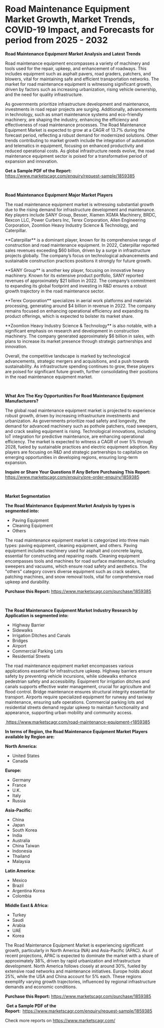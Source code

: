<p><h1>Road Maintenance Equipment Market Growth, Market Trends, COVID-19 Impact, and Forecasts for period from 2025 - 2032</h1></p><p><strong>Road Maintenance Equipment Market Analysis and Latest Trends</strong></p>
<p><p>Road maintenance equipment encompasses a variety of machinery and tools used for the repair, upkeep, and enhancement of roadways. This includes equipment such as asphalt pavers, road graders, patchers, and blowers, vital for maintaining safe and efficient transportation networks. The market for road maintenance equipment is witnessing significant growth, driven by factors such as increasing urbanization, rising vehicle ownership, and the need for quality infrastructure.</p><p>As governments prioritize infrastructure development and maintenance, investments in road repair projects are surging. Additionally, advancements in technology, such as smart maintenance systems and eco-friendly machinery, are shaping the industry, enhancing the efficiency and effectiveness of road maintenance processes. The Road Maintenance Equipment Market is expected to grow at a CAGR of 13.7% during the forecast period, reflecting a robust demand for modernized solutions. Other trends contributing to market growth include the integration of automation and telematics in equipment, focusing on enhanced productivity and reduced operational costs. As global infrastructure needs evolve, the road maintenance equipment sector is poised for a transformative period of expansion and innovation.</p></p>
<p><strong>Get a Sample PDF of the Report:&nbsp;</strong> <a href="https://www.marketscagr.com/enquiry/request-sample/1859385?utm_campaign=2460&utm_medium=2&utm_source=Github&utm_content=ia&utm_term=16022025&utm_id=road-maintenance-equipment">https://www.marketscagr.com/enquiry/request-sample/1859385</a></p>
<p>&nbsp;</p>
<p><strong>Road Maintenance Equipment Major Market Players</strong></p>
<p><p>The road maintenance equipment market is witnessing substantial growth due to the rising demand for infrastructure development and maintenance. Key players include SANY Group, Besser, Xiamen XGMA Machinery, BRDC, Rexcon LLC, Power Curbers Inc, Terex Corporation, Allen Engineering Corporation, Zoomlion Heavy Industry Science & Technology, and Caterpillar.</p><p>**Caterpillar** is a dominant player, known for its comprehensive range of construction and road maintenance equipment. In 2022, Caterpillar reported sales revenues exceeding $60 billion, driven by a surge in infrastructure projects globally. The company’s focus on technological advancements and sustainable construction practices positions it strongly for future growth.</p><p>**SANY Group** is another key player, focusing on innovative heavy machinery. Known for its extensive product portfolio, SANY reported revenues of approximately $21 billion in 2022. The company’s commitment to expanding its global footprint and investing in R&D ensures a robust growth trajectory in the road maintenance sector.</p><p>**Terex Corporation** specializes in aerial work platforms and materials processing, generating around $4 billion in revenue in 2022. The company remains focused on enhancing operational efficiency and expanding its product offerings, which is expected to bolster its market share.</p><p>**Zoomlion Heavy Industry Science & Technology** is also notable, with a significant emphasis on research and development in construction machinery. The company generated approximately $6 billion in sales, with plans to increase its market presence through strategic partnerships and innovation.</p><p>Overall, the competitive landscape is marked by technological advancements, strategic mergers and acquisitions, and a push towards sustainability. As infrastructure spending continues to grow, these players are poised for significant future growth, further consolidating their positions in the road maintenance equipment market.</p></p>
<p>&nbsp;</p>
<p><strong>What Are The Key Opportunities For Road Maintenance Equipment Manufacturers?</strong></p>
<p><p>The global road maintenance equipment market is projected to experience robust growth, driven by increasing infrastructure investments and urbanization. As governments prioritize road safety and longevity, the demand for advanced machinery such as pothole patchers, road sweepers, and crack sealing equipment is rising. Technological innovations, including IoT integration for predictive maintenance, are enhancing operational efficiency. The market is expected to witness a CAGR of over 5% through 2028, fueled by sustainable practices and electric equipment adoption. Key players are focusing on R&D and strategic partnerships to capitalize on emerging opportunities in developing regions, ensuring long-term expansion.</p></p>
<p><strong>Inquire or Share Your Questions If Any Before Purchasing This Report:</strong> <a href="https://www.marketscagr.com/enquiry/pre-order-enquiry/1859385?utm_campaign=2460&utm_medium=2&utm_source=Github&utm_content=ia&utm_term=16022025&utm_id=road-maintenance-equipment">https://www.marketscagr.com/enquiry/pre-order-enquiry/1859385</a></p>
<p>&nbsp;</p>
<p><strong>Market Segmentation</strong></p>
<p><strong>The Road Maintenance Equipment Market Analysis by types is segmented into:</strong></p>
<p><ul><li>Paving Equipment</li><li>Cleaning Equipment</li><li>Others</li></ul></p>
<p><p>The road maintenance equipment market is categorized into three main types: paving equipment, cleaning equipment, and others. Paving equipment includes machinery used for asphalt and concrete laying, essential for constructing and repairing roads. Cleaning equipment encompasses tools and machines for road surface maintenance, including sweepers and vacuums, which ensure road safety and aesthetics. The "others" category covers diverse equipment such as crack sealers, patching machines, and snow removal tools, vital for comprehensive road upkeep and durability.</p></p>
<p><strong>Purchase this Report:&nbsp;</strong><a href="https://www.marketscagr.com/purchase/1859385?utm_campaign=2460&utm_medium=2&utm_source=Github&utm_content=ia&utm_term=16022025&utm_id=road-maintenance-equipment">https://www.marketscagr.com/purchase/1859385</a></p>
<p>&nbsp;</p>
<p><strong>The Road Maintenance Equipment Market Industry Research by Application is segmented into:</strong></p>
<p><ul><li>Highway Barrier</li><li>Sidewalks</li><li>Irrigation Ditches and Canals</li><li>Bridges</li><li>Airport</li><li>Commercial Parking Lots</li><li>Residential Streets</li></ul></p>
<p><p>The road maintenance equipment market encompasses various applications essential for infrastructure upkeep. Highway barriers ensure safety by preventing vehicle incursions, while sidewalks enhance pedestrian safety and accessibility. Equipment for irrigation ditches and canals supports effective water management, crucial for agriculture and flood control. Bridge maintenance ensures structural integrity essential for transport. Airports require specialized equipment for runway and taxiway maintenance, ensuring safe operations. Commercial parking lots and residential streets demand regular upkeep to maintain functionality and appearance, supporting urban mobility and community access.</p></p>
<p><a href="https://www.marketscagr.com/road-maintenance-equipment-r1859385?utm_campaign=2460&utm_medium=2&utm_source=Github&utm_content=ia&utm_term=16022025&utm_id=road-maintenance-equipment">&nbsp;https://www.marketscagr.com/road-maintenance-equipment-r1859385</a></p>
<p><strong>In terms of Region, the Road Maintenance Equipment Market Players available by Region are:</strong></p>
<p>
    <p> <strong> North America: </strong>
        <ul>
            <li>United States</li>
            <li>Canada</li>
        </ul>
        </p> 
    <p> <strong> Europe: </strong>
        <ul>
            <li>Germany</li>
            <li>France</li>
            <li>U.K.</li>
            <li>Italy</li>
            <li>Russia</li>
        </ul>
        </p> 
    <p> <strong> Asia-Pacific: </strong>
        <ul>
            <li>China</li>
            <li>Japan</li>
            <li>South Korea</li>
            <li>India</li>
            <li>Australia</li>
            <li>China Taiwan</li>
            <li>Indonesia</li>
            <li>Thailand</li>
            <li>Malaysia</li>
        </ul>
        </p> 
    <p> <strong> Latin America: </strong>
        <ul>
            <li>Mexico</li>
            <li>Brazil</li>
            <li>Argentina Korea</li>
            <li>Colombia</li>
        </ul>
        </p> 
    <p> <strong> Middle East & Africa: </strong>
        <ul>
            <li>Turkey</li>
            <li>Saudi</li>
            <li>Arabia</li>
            <li>UAE</li>
            <li>Korea</li>
        </ul>
    </p>
    </p>
<p><p>The Road Maintenance Equipment Market is experiencing significant growth, particularly in North America (NA) and Asia-Pacific (APAC). As of recent projections, APAC is expected to dominate the market with a share of approximately 38%, driven by rapid urbanization and infrastructure development. North America follows closely at around 30%, fueled by extensive road networks and maintenance initiatives. Europe holds about 25%, while the USA and China account for 5% each. These regions exemplify varying growth trajectories, influenced by regional infrastructure demands and economic conditions.</p></p>
<p><strong>Purchase this Report: </strong><a href="https://www.marketscagr.com/purchase/1859385?utm_campaign=2460&utm_medium=2&utm_source=Github&utm_content=ia&utm_term=16022025&utm_id=road-maintenance-equipment">https://www.marketscagr.com/purchase/1859385</a></p>
<p>&nbsp;<strong>Get a Sample PDF of the Report:&nbsp;&nbsp;</strong><a href="https://www.marketscagr.com/enquiry/request-sample/1859385?utm_campaign=2460&utm_medium=2&utm_source=Github&utm_content=ia&utm_term=16022025&utm_id=road-maintenance-equipment">https://www.marketscagr.com/enquiry/request-sample/1859385</a></p>
<p><strong></strong></p>
<p>Check more reports on <a href="https://www.marketscagr.com/?utm_campaign=2460&utm_medium=2&utm_source=Github&utm_content=ia&utm_term=16022025&utm_id=road-maintenance-equipment">https://www.marketscagr.com/</a></p>